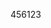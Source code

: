 <!--
 * @Author: ScauBosco
 * @Date: 2024-04-01 15:50:37
 * @LastEditors: ScauBosco
 * @LastEditTime: 2024-04-01 15:57:01
-->
456123
